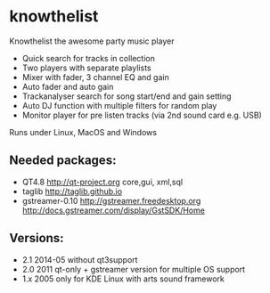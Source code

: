 knowthelist
===========

Knowthelist the awesome party music player

- Quick search for tracks in collection
- Two players with separate playlists
- Mixer with fader, 3 channel EQ and gain
- Auto fader and auto gain
- Trackanalyser search for song start/end and gain setting
- Auto DJ function with multiple filters  for random play 
- Monitor player for pre listen tracks (via 2nd sound card e.g. USB)


Runs under Linux, MacOS and Windows

Needed packages:
------------------
- QT4.8             http://qt-project.org
		core,gui,
		xml,sql 
- taglib            http://taglib.github.io 
- gstreamer-0.10    http://gstreamer.freedesktop.org 
					http://docs.gstreamer.com/display/GstSDK/Home 



Versions:
----------
- 2.1		2014-05		without qt3support
- 2.0		2011	    qt-only + gstreamer version for multiple OS support
- 1.x 	    2005        only for KDE Linux	with arts sound framework